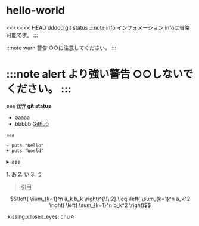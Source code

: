 # hello-world
<<<<<<< HEAD
ddddd
git status
:::note info
インフォメーション
infoは省略可能です。
:::

:::note warn
警告
○○に注意してください。
:::

:::note alert
より強い警告
○○しないでください。
:::
=======
eee
*fffff*
**git status**
- aaaaa
- bbbbb
[Github](https://github.com/Mori-wakame/hello-world)
```ruby :qiita.rb
aaa
```
```_ruby
- puts "Hello"
+ puts "World"
```
<details><summary>aaa</summary>

```rbs
puts "Hello, World"
```
</details>

1\. あ
2\. い
3\. う

>引用

```math
\left( \sum_{k=1}^n a_k b_k \right)^{\!\!2} \leq
\left( \sum_{k=1}^n a_k^2 \right) \left( \sum_{k=1}^n b_k^2 \right)
```
\:kissing_closed_eyes: chu☆